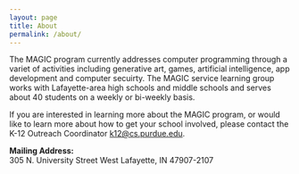 ```yaml
---
layout: page
title: About
permalink: /about/
---
```


The MAGIC program currently addresses computer programming through a variet of activities including generative art, games,
artificial intelligence, app development and computer secuirty. The MAGIC service learning group works with Lafayette-area
high schools and middle schools and serves about 40 students on a weekly or bi-weekly basis.

If you are interested in learning more about the MAGIC program, or would like to learn more about how to get your school
involved, please contact the K-12 Outreach Coordinator <k12@cs.purdue.edu>.

**Mailing Address:** \
305 N. University Street
West Lafayette, IN 47907-2107
